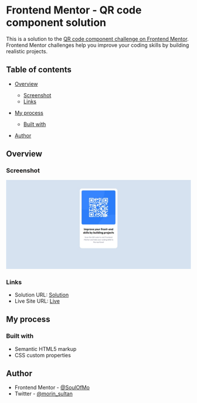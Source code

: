 # Frontend Mentor - QR code component solution

This is a solution to the [QR code component challenge on Frontend Mentor](https://www.frontendmentor.io/challenges/qr-code-component-iux_sIO_H). Frontend Mentor challenges help you improve your coding skills by building realistic projects. 

## Table of contents

- [Overview](#overview)
  - [Screenshot](#screenshot)
  - [Links](#links)
- [My process](#my-process)
  - [Built with](#built-with)

- [Author](#author)


## Overview

### Screenshot

![](./design/screenshot.jpeg)


### Links

- Solution URL: [Solution](https://github.com/SoulOfMo/qr-code-component-main.git)
- Live Site URL: [Live](https://soulofmo.github.io/qr-code-component-main/)

## My process

### Built with

- Semantic HTML5 markup
- CSS custom properties

## Author

- Frontend Mentor - [@SoulOfMo](https://www.frontendmentor.io/profile/SoulOfMO)
- Twitter - [@morin_sultan](https://www.twitter.com/morin_sultan)
